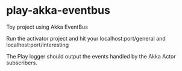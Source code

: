 # play-akka-eventbus
Toy project using Akka EventBus

Run the activator project and hit your localhost:port/general and localhost:port/interesting

The Play logger should output the events handled by the Akka Actor subscribers.
